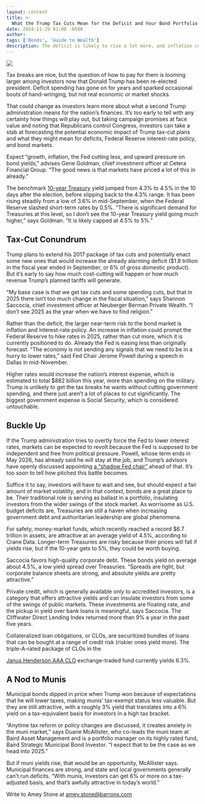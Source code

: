 ```yaml
---
layout: content
title: >-
  What the Trump Tax Cuts Mean for the Deficit and Your Bond Portfolio
date: 2024-11-29 01:00 -0500
author: 
tags: ['Bonds', 'Guide to Wealth']
description: The deficit is likely to rise a lot more, and inflation could prove stubborn, leading to higher interest rates. How investors can protect themselves.
---
```





 


 








![](https://images.barrons.com/im-43079665?width=548&height=365)






Tax breaks are nice, but the question of how to pay for them is looming larger among investors now that Donald Trump has been re-elected president. Deficit spending has gone on for years and sparked occasional bouts of hand-wringing, but not real economic or market shocks. 


That could change as investors learn more about what a second Trump administration means for the nation’s finances. It’s too early to tell with any certainty how things will play out, but taking campaign promises at face value and noting that Republicans control Congress, investors can take a stab at forecasting the potential economic impact of Trump tax-cut plans and what they might mean for deficits, Federal Reserve interest-rate policy, and bond markets. 


 Expect “growth, inflation, the Fed cutting less, and upward pressure on bond yields,” advises Gene Goldman, chief investment officer at Cetera Financial Group. “The good news is that markets have priced a lot of this in already.”


The benchmark
[10-year Treasury](https://www.barrons.com/market-data/futures/ty00?mod=article_chiclet)
yield jumped from 4.3% to 4.5% in the 10 days after the election, before slipping back to the 4.3% range. It has been rising steadily from a low of 3.6% in mid-September, when the Federal Reserve slashed short-term rates by 0.5%. “There is significant demand for Treasuries at this level, so I don’t see the 10-year Treasury yield going much higher,” says Goldman. “It is likely capped at 4.5% to 5%.”


Tax-Cut Conundrum
-----------------

 Trump plans to extend his 2017 package of tax cuts and potentially enact some new ones that would increase the already alarming deficit (\$1.8 trillion in the fiscal year ended in September, or 6% of gross domestic product). But it’s early to say how much cost-cutting will happen or how much revenue Trump’s planned tariffs will generate.


“My base case is that we get tax cuts and some spending cuts, but that in 2025 there isn’t too much change in the fiscal situation,” says Shannon Saccocia, chief investment officer at Neuberger Berman Private Wealth. “I don’t see 2025 as the year when we have to find religion.”





Rather than the deficit, the larger near-term risk to the bond market is inflation and interest-rate policy. An increase in inflation could prompt the Federal Reserve to hike rates in 2025, rather than cut more, which it is currently positioned to do. Already the Fed is easing less than originally forecast. “The economy is not sending any signals that we need to be in a hurry to lower rates,” said Fed Chair Jerome Powell during a speech in Dallas in mid-November. 


Higher rates would increase the nation’s interest expense, which is estimated to total \$882 billion this year, more than spending on the military. Trump is unlikely to get the tax breaks he wants without cutting government spending, and there just aren’t a lot of places to cut significantly. The biggest government expense is Social Security, which is considered untouchable. 


Buckle Up
---------

 If the Trump administration tries to overtly force the Fed to lower interest rates, markets can be expected to revolt because the Fed is supposed to be independent and free from political pressure. Powell, whose term ends in May 2026, has already said he will stay at the job, and Trump’s advisors have openly discussed appointing
[a “shadow Fed chair”](https://www.barrons.com/articles/trump-fed-chair-powell-fire-4b79079f?mod=article_inline)
ahead of that. It’s too soon to tell how pitched this battle becomes.


Suffice it to say, investors will have to wait and see, but should expect a fair amount of market volatility, and in that context, bonds are a great place to be. Their traditional role is serving as ballast in a portfolio, insulating investors from the wider swings of the stock market. As worrisome as U.S. budget deficits are, Treasuries are still a haven when increasing government debt and authoritarian leadership are global phenomena.





For safety, money-market funds, which recently reached a record \$6.7 trillion in assets, are attractive at an average yield of 4.5%, according to Crane Data. Longer-term Treasuries are risky because their prices will fall if yields rise, but if the 10-year gets to 5%, they could be worth buying.


Saccocia favors high-quality corporate debt. These bonds yield on average about 4.5%, a low yield spread over Treasuries. “Spreads are tight, but corporate balance sheets are strong, and absolute yields are pretty attractive.” 


Private credit, which is generally available only to accredited investors, is a category that offers attractive yields and can insulate investors from some of the swings of public markets. These investments are floating rate, and the pickup in yield over bank loans is meaningful, says Saccocia. The Cliffwater Direct Lending Index returned more than 9% a year in the past five years.


Collateralized loan obligations, or CLOs, are securitized bundles of loans that can be bought at a range of credit risk (riskier ones yield more). The triple-A-rated package of CLOs in the

[Janus Henderson AAA CLO](https://www.barrons.com/market-data/funds/jaaa?mod=article_chiclet)
exchange-traded fund currently yields 6.3%.


A Nod to Munis
--------------

 Municipal bonds dipped in price when Trump won because of expectations that he will lower taxes, making munis’ tax-exempt status less valuable. But they are still attractive, with a roughly 3% yield that translates into a 6% yield on a tax-equivalent basis for investors in a high tax bracket.


“Anytime tax reform or policy changes are discussed, it creates anxiety in the muni market,” says Duane McAllister, who co-leads the muni team at Baird Asset Management and is a portfolio manager on its highly rated fund, Baird Strategic Municipal Bond Investor. “I expect that to be the case as we head into 2025.” 


But if muni yields rise, that would be an opportunity, McAllister says. Municipal finances are strong, and state and local governments generally can’t run deficits. “With munis, investors can get 6% or more on a tax-adjusted basis, and that’s awfully attractive in today’s world.”


Write to Amey Stone at
[amey.stone@barrons.com](mailto:amey.stone@barrons.com)










